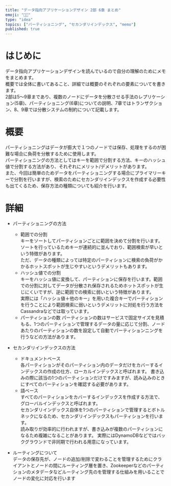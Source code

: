 ```yaml
---
title: "データ指向アプリケーションデザイン 2部 6章 まとめ"
emoji: "🚴🏽"
type: "idea"
topics: ["パーティショニング", "セカンダリインデックス", "memo"]
published: true
---
```

# はじめに
データ指向アプリケーションデザインを読んでいるので自分の理解のためにメモをまとめます。  
概要では全体に書いてあること、詳細では概要のそれぞれの要素についてを書きます。  
2部は5〜9章まであり、複数のノードにデータを分散させる手法のレプリケーション(5章)、パーティショニング(6章)についての説明、7章ではトランザクション、8、9章では分散システムの制約について記載します。

# 概要
パーティショニングはデータが膨大で１つのノードでは保存、処理をするのが困難な場合に負荷を分散するために使用します。  
パーティショニングの方法としてはキーを範囲で分割する方法、キーのハッシュ値で分割する方法があり、それぞれにメリット/デメリットがあります。  
また、今回は簡単のためデータをパーティショニングする場合にプライマリーキーで分割を行いますが、検索のためにセカンダリインデックスを作成する必要性も出てくるため、保存方法の種類についても紹介を行います。

# 詳細
- パーティショニングの方法
    - 範囲での分割  
  キーをソートしてパーティションごとに範囲を決めて分割を行います。ソートを行っているためキーが連続的に並んでおり、範囲検索が早いという特徴があります。  
  ただ、データの種類によっては特定のパーティションに検索の負荷がかかるホットスポットが生じやすいというデメリットもあります。
    - ハッシュ値での分割  
  キーをハッシュ値に変換して、パーティションに保存を行います。範囲での分割に対してデータが分散され保存されるためホットスポットが生じにくいですが、逆に範囲での検索に弱いという特徴があります。  
  実際には「ハッシュ値＋他のキー」を用いた複合キーでパーティションを行うことにより範囲検索に弱いというデメリットに対処を行う方法をCassandraなどでは取っています。
    - パーティションの数
  パーティションの数はサービスで固定サイズを見積もる、1つのパーティションで管理するデータの量に応じて分割、ノードあたりのパーティションの数を設定して自動でパーティションニングを行うなどの方法があります。


- セカンダリインデックスの方法
  - ドキュメントベース  
  各パーティションがそのパーティション内のデータだけをカバーするインデックスの作成の仕方、ローカルインデックスと呼ばれます。
  書き込みの際に該当の1つのパーティションだけですみますが、読み込みのときにすべてのパーティションを確認する必要があります。
  - 語ベース  
  すべてのパーティションをカバーするインデックスを作成する方法で、グローバルインデックスと呼ばれます。  
  セカンダリインデックス自体を1つのパーティションで管理するとボトルネックになるため、セカンダリインデックスもパーティションを行います。  
  読み取りが効率的に行われますが、書き込みが複数のパーティションになるため複雑になることがあります。
  実際にはDynamoDBなどではバックグラウンドで非同期で行われる用意になっています。


- ルーティングについて  
データの保存先が、ノードの追加/削除で変わることを管理するためにクライアントとノードの間にルーティング層を置き、Zookeeperなどのパーティションのメタデータなどルーティング先のを管理する仕組みを用いることでノードの変化に対応を行います
